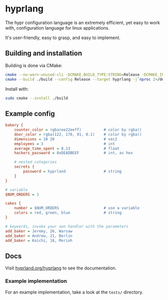 # hyprlang

The hypr configuration language is an extremely efficient, yet easy to work with, configuration language
for linux applications.

It's user-friendly, easy to grasp, and easy to implement.

## Building and installation

Building is done via CMake:
```sh
cmake --no-warn-unused-cli -DCMAKE_BUILD_TYPE:STRING=Release -DCMAKE_INSTALL_PREFIX:PATH=/usr -S . -B ./build
cmake --build ./build --config Release --target hyprlang -j`nproc 2>/dev/null || getconf _NPROCESSORS_CONF`
```
Install with:
```sh
sudo cmake --install ./build
```

## Example config

```ini
bakery {
    counter_color = rgba(ee22eeff)          # color by rgba()
    door_color = rgba(122, 176, 91, 0.1)    # color by rgba()
    dimensions = 10 20                      # vec2
    employees = 3                           # int
    average_time_spent = 8.13               # float
    hackers_password = 0xDEADBEEF           # int, as hex

    # nested categories
    secrets {
        password = hyprland                 # string
    }
}

# variable
$NUM_ORDERS = 3

cakes {
    number = $NUM_ORDERS                    # use a variable
    colors = red, green, blue               # string
}

# keywords, invoke your own handler with the parameters
add_baker = Jeremy, 26, Warsaw
add_baker = Andrew, 21, Berlin
add_baker = Koichi, 18, Morioh
```

## Docs

Visit [hyprland.org/hyprlang](https://hyprland.org/hyprlang) to see the documentation.

### Example implementation

For an example implementation, take a look at the `tests/` directory.
